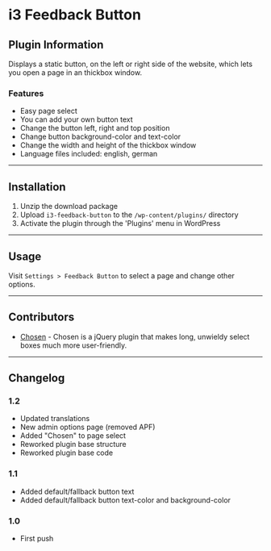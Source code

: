 # i3 Feedback Button

## Plugin Information

Displays a static button, on the left or right side of the website, which lets you open a page in an thickbox window.

### Features

* Easy page select
* You can add your own button text
* Change the button left, right and top position
* Change button background-color and text-color
* Change the width and height of the thickbox window
* Language files included: english, german

***

## Installation

1. Unzip the download package
2. Upload `i3-feedback-button` to the `/wp-content/plugins/` directory
3. Activate the plugin through the 'Plugins' menu in WordPress

***

## Usage

Visit `Settings > Feedback Button` to select a page and change other options.

***

## Contributors

- [Chosen](http://harvesthq.github.io/chosen/) - Chosen is a jQuery plugin that makes long, unwieldy select boxes much more user-friendly.

***

## Changelog

### 1.2
* Updated translations
* New admin options page (removed APF)
* Added "Chosen" to page select
* Reworked plugin base structure
* Reworked plugin base code

### 1.1
* Added default/fallback button text
* Added default/fallback button text-color and background-color

### 1.0
* First push


